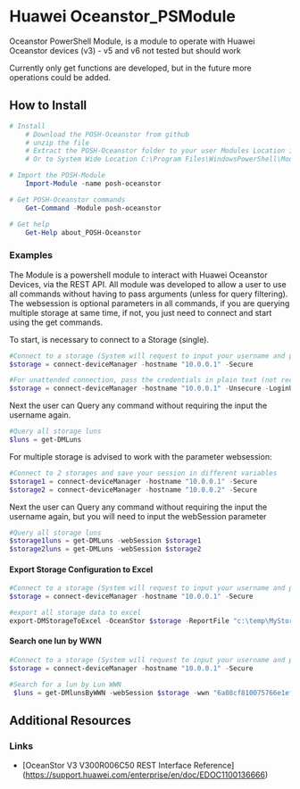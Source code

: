 # Huawei Oceanstor_PSModule
Oceanstor PowerShell Module, is a module to operate with Huawei Oceanstor devices (v3) - v5 and v6 not tested but should work

Currently only get functions are developed, but in the future more operations could be added.

## How to Install

```powershell
# Install
    # Download the POSH-Oceanstor from github
    # unzip the file
    # Extract the POSH-Oceanstor folder to your user Modules Location in $HOME\Documents\PowerShell\Modules
    # Or to System Wide Location C:\Program Files\WindowsPowerShell\Modules

# Import the POSH-Module
    Import-Module -name posh-oceanstor

# Get POSH-Oceanstor commands
    Get-Command -Module posh-oceanstor

# Get help
    Get-Help about_POSH-Oceanstor
```

### Examples

The Module is a powershell module to interact with Huawei Oceanstor Devices, via the REST API. All module was developed to allow a user to use all commands without having to pass arguments (unless for query filtering). The websession is optional parameters in all commands, if you are querying multiple storage at same time, if not, you just need to connect and start using the get commands.

To start, is necessary to connect to a Storage (single).
```powershell
#Connect to a storage (System will request to input your username and password)
$storage = connect-deviceManager -hostname "10.0.0.1" -Secure

#For unattended connection, pass the credentials in plain text (not recommended)
$storage = connect-deviceManager -hostname "10.0.0.1" -Unsecure -LoginUser "username" -LoginPwd "password"
```
Next the user can Query any command without requiring the input the username again.
```powershell
#Query all storage luns
$luns = get-DMLuns
```

For multiple storage is advised to work with the parameter websession:
```powershell
#Connect to 2 storages and save your session in different variables
$storage1 = connect-deviceManager -hostname "10.0.0.1" -Secure
$storage2 = connect-deviceManager -hostname "10.0.0.2" -Secure
```
Next the user can Query any command without requiring the input the username again, but you will need to input the webSession parameter
```powershell
#Query all storage luns
$storage1luns = get-DMLuns -webSession $storage1
$storage2luns = get-DMLuns -webSession $storage2
```

#### Export Storage Configuration to Excel
```powershell
#Connect to a storage (System will request to input your username and password)
$storage = connect-deviceManager -hostname "10.0.0.1" -Secure

#export all storage data to excel
export-DMStorageToExcel -OceanStor $storage -ReportFile "c:\temp\MyStorage.xlsx"
```

#### Search one lun by WWN
```powershell
#Connect to a storage (System will request to input your username and password)
$storage = connect-deviceManager -hostname "10.0.0.1" -Secure

#Search for a lun by Lun WWN
 $luns = get-DMlunsByWWN -webSession $storage -wwn "6a08cf810075766e1efc050700000005"
```

## Additional Resources

### Links

- [OceanStor V3 V300R006C50 REST Interface Reference] (https://support.huawei.com/enterprise/en/doc/EDOC1100136666)
